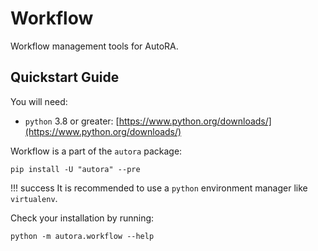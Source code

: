# Workflow

Workflow management tools for AutoRA.

## Quickstart Guide

You will need:

- `python` 3.8 or greater: [https://www.python.org/downloads/](https://www.python.org/downloads/)

Workflow is a part of the `autora` package:

```shell
pip install -U "autora" --pre
```

!!! success
    It is recommended to use a `python` environment manager like `virtualenv`.

Check your installation by running:
```shell
python -m autora.workflow --help
```
